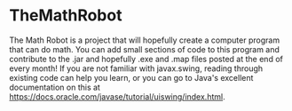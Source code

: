 # TheMathRobot
The Math Robot is a project that will hopefully create a computer program that can do math.  You can add small sections of code to this program and contribute to the .jar and hopefully .exe and .map files posted at the end of every month!
If you are not familiar with javax.swing, reading through existing code can help you learn, or you can go to Java's excellent documentation on this at https://docs.oracle.com/javase/tutorial/uiswing/index.html.

